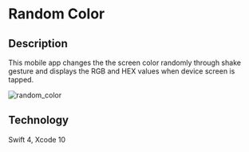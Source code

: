 # Random Color

## Description

This mobile app changes the the screen color randomly through shake gesture and displays the RGB and HEX values when device screen is tapped.

![random_color](https://user-images.githubusercontent.com/44620966/53683837-50045680-3ccb-11e9-834a-708c7991f1ce.png)

## Technology

Swift 4, Xcode 10
